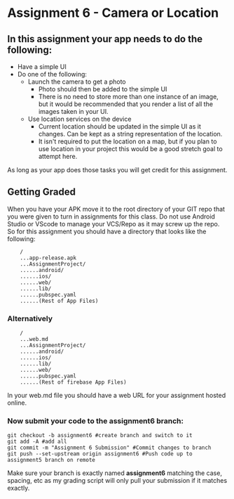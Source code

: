 # Assignment 6 - Camera or Location

## In this assignment your app needs to do the following:

* Have a simple UI
* Do one of the following:
  * Launch the camera to get a photo
    * Photo should then be added to the simple UI
    * There is no need to store more than one instance of an image, but it would be recommended that you render a list of all the images taken in your UI.
  * Use location services on the device
    * Current location should be updated in the simple UI as it changes. Can be kept as a string representation of the location.
    * It isn't required to put the location on a map, but if you plan to use location in your project this would be a good stretch goal to attempt here.

As long as your app does those tasks you will get credit for this assignment.

## Getting Graded

When you have your APK move it to the root directory of your GIT repo that you were given to turn in assignments for this class. Do not use Android Studio or VScode to manage your VCS/Repo as it may screw up the repo. So for this assignment you should have a directory that looks like the following:

```
    /
    ...app-release.apk
    ...AssignmentProject/
    ......android/
    ......ios/
    ......web/
    ......lib/
    ......pubspec.yaml
    ......(Rest of App Files)
```

### Alternatively

```
    /
    ...web.md
    ...AssignmentProject/
    ......android/
    ......ios/
    ......lib/
    ......web/
    ......pubspec.yaml
    ......(Rest of firebase App Files)
```
In your web.md file you should have a web URL for your assignment hosted online. 

### Now submit your code to the **assignment6** branch:

```
git checkout -b assignment6 #create branch and switch to it
git add -A #add all
git commit -m "Assignment 6 Submission" #Commit changes to branch
git push --set-upstream origin assignment6 #Push code up to assignment5 branch on remote
```

Make sure your branch is exactly named **assignment6** matching the case, spacing, etc as my grading script will only pull your submission if it matches exactly.
